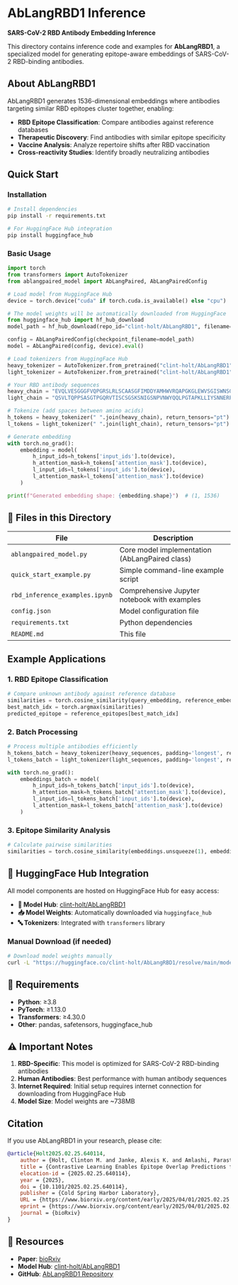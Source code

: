 # AbLangRBD1 Inference

**SARS-CoV-2 RBD Antibody Embedding Inference**

This directory contains inference code and examples for **AbLangRBD1**, a specialized model for generating epitope-aware embeddings of SARS-CoV-2 RBD-binding antibodies.

## About AbLangRBD1

AbLangRBD1 generates 1536-dimensional embeddings where antibodies targeting similar RBD epitopes cluster together, enabling:

- **RBD Epitope Classification**: Compare antibodies against reference databases
- **Therapeutic Discovery**: Find antibodies with similar epitope specificity
- **Vaccine Analysis**: Analyze repertoire shifts after RBD vaccination
- **Cross-reactivity Studies**: Identify broadly neutralizing antibodies

## Quick Start

### Installation

```bash
# Install dependencies
pip install -r requirements.txt

# For HuggingFace Hub integration
pip install huggingface_hub
```

### Basic Usage

```python
import torch
from transformers import AutoTokenizer
from ablangpaired_model import AbLangPaired, AbLangPairedConfig

# Load model from HuggingFace Hub
device = torch.device("cuda" if torch.cuda.is_available() else "cpu")

# The model weights will be automatically downloaded from HuggingFace
from huggingface_hub import hf_hub_download
model_path = hf_hub_download(repo_id="clint-holt/AbLangRBD1", filename="model.safetensors")

config = AbLangPairedConfig(checkpoint_filename=model_path)
model = AbLangPaired(config, device).eval()

# Load tokenizers from HuggingFace Hub
heavy_tokenizer = AutoTokenizer.from_pretrained("clint-holt/AbLangRBD1", subfolder="heavy_tokenizer")
light_tokenizer = AutoTokenizer.from_pretrained("clint-holt/AbLangRBD1", subfolder="light_tokenizer")

# Your RBD antibody sequences
heavy_chain = "EVQLVESGGGFVQPGRSLRLSCAASGFIMDDYAMHWVRQAPGKGLEWVSGISWNSGTRGYADSVKGRFTVSRDNAKNSFYLQMNSLRAADTAVYYCAKDHGPWIAANGHYFDYWGQGTLVTVSS"
light_chain = "QSVLTQPPSASGTPGQRVTISCSGSKSNIGSNPVNWYQQLPGTAPKLLIYSNNERPSGVPARFSGSKSGTSASLAISGLQSEDEADYYCVTWDDSLNGWVFGGGTKLTVL"

# Tokenize (add spaces between amino acids)
h_tokens = heavy_tokenizer(" ".join(heavy_chain), return_tensors="pt")
l_tokens = light_tokenizer(" ".join(light_chain), return_tensors="pt")

# Generate embedding
with torch.no_grad():
    embedding = model(
        h_input_ids=h_tokens['input_ids'].to(device),
        h_attention_mask=h_tokens['attention_mask'].to(device),
        l_input_ids=l_tokens['input_ids'].to(device),
        l_attention_mask=l_tokens['attention_mask'].to(device)
    )

print(f"Generated embedding shape: {embedding.shape}")  # (1, 1536)
```

## 📁 Files in this Directory

| File | Description |
|------|-------------|
| `ablangpaired_model.py` | Core model implementation (AbLangPaired class) |
| `quick_start_example.py` | Simple command-line example script |
| `rbd_inference_examples.ipynb` | Comprehensive Jupyter notebook with examples |
| `config.json` | Model configuration file |
| `requirements.txt` | Python dependencies |
| `README.md` | This file |

## Example Applications

### 1. **RBD Epitope Classification**
```python
# Compare unknown antibody against reference database
similarities = torch.cosine_similarity(query_embedding, reference_embeddings, dim=1)
best_match_idx = torch.argmax(similarities)
predicted_epitope = reference_epitopes[best_match_idx]
```

### 2. **Batch Processing**
```python
# Process multiple antibodies efficiently
h_tokens_batch = heavy_tokenizer(heavy_sequences, padding='longest', return_tensors="pt")
l_tokens_batch = light_tokenizer(light_sequences, padding='longest', return_tensors="pt")

with torch.no_grad():
    embeddings_batch = model(
        h_input_ids=h_tokens_batch['input_ids'].to(device),
        h_attention_mask=h_tokens_batch['attention_mask'].to(device),
        l_input_ids=l_tokens_batch['input_ids'].to(device),
        l_attention_mask=l_tokens_batch['attention_mask'].to(device)
    )
```

### 3. **Epitope Similarity Analysis**
```python
# Calculate pairwise similarities
similarities = torch.cosine_similarity(embeddings.unsqueeze(1), embeddings.unsqueeze(0), dim=2)
```

## 🤗 HuggingFace Hub Integration

All model components are hosted on HuggingFace Hub for easy access:

- **🤖 Model Hub**: [clint-holt/AbLangRBD1](https://huggingface.co/clint-holt/AbLangRBD1)
- **📥 Model Weights**: Automatically downloaded via `huggingface_hub`
- **🔤 Tokenizers**: Integrated with `transformers` library

### Manual Download (if needed)
```bash
# Download model weights manually
curl -L "https://huggingface.co/clint-holt/AbLangRBD1/resolve/main/model.safetensors?download=true" -o model.safetensors
```

## 🔧 Requirements

- **Python**: ≥3.8
- **PyTorch**: ≥1.13.0
- **Transformers**: ≥4.30.0
- **Other**: pandas, safetensors, huggingface_hub

## ⚠️ Important Notes

1. **RBD-Specific**: This model is optimized for SARS-CoV-2 RBD-binding antibodies
2. **Human Antibodies**: Best performance with human antibody sequences
3. **Internet Required**: Initial setup requires internet connection for downloading from HuggingFace Hub
4. **Model Size**: Model weights are ~738MB

## Citation

If you use AbLangRBD1 in your research, please cite:

```bibtex
@article{Holt2025.02.25.640114,
    author = {Holt, Clinton M. and Janke, Alexis K. and Amlashi, Parastoo and Jamieson, Parker J. and Marinov, Toma M. and Georgiev, Ivelin S.},
    title = {Contrastive Learning Enables Epitope Overlap Predictions for Targeted Antibody Discovery},
    elocation-id = {2025.02.25.640114},
    year = {2025},
    doi = {10.1101/2025.02.25.640114},
    publisher = {Cold Spring Harbor Laboratory},
    URL = {https://www.biorxiv.org/content/early/2025/04/01/2025.02.25.640114},
    eprint = {https://www.biorxiv.org/content/early/2025/04/01/2025.02.25.640114.full.pdf},
    journal = {bioRxiv}
}
```

## 🔗 Resources

- **Paper**: [bioRxiv](https://doi.org/10.1101/2025.02.25.640114)
- **Model Hub**: [clint-holt/AbLangRBD1](https://huggingface.co/clint-holt/AbLangRBD1)
- **GitHub**: [AbLangRBD1 Repository](https://github.com/Clint-Holt/AbLangRBD1)
